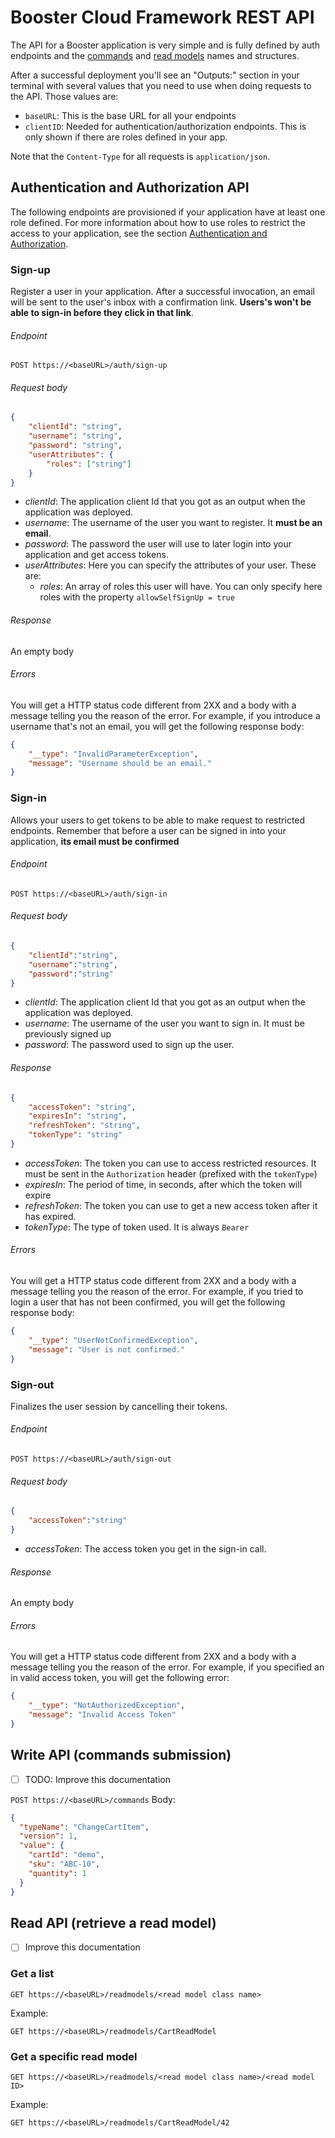 # Booster Cloud Framework REST API

The API for a Booster application is very simple and is fully defined by auth endpoints and the [commands](_03commands.md)
and [read models](_06read-models.md) names and structures.

After a successful deployment you'll see an "Outputs:" section in your terminal with several values that you need to use
when doing requests to the API. Those values are:

- `baseURL`: This is the base URL for all your endpoints
- `clientID`: Needed for authentication/authorization endpoints. This is only shown if there are roles defined in your app.

Note that the `Content-Type` for all requests is `application/json`.

## Authentication and Authorization API

The following endpoints are provisioned if your application have at least one role defined. For more information about how
to use roles to restrict the access to your application, see the section [Authentication and Authorization](_07auth.md).

### Sign-up
Register a user in your application. After a successful invocation, an email will be sent to the user's inbox
with a confirmation link. **Users's won't be able to sign-in before they click in that link**.
###### Endpoint
```http request
POST https://<baseURL>/auth/sign-up
```
###### Request body
```json
{
	"clientId": "string",
	"username": "string",
	"password": "string",
	"userAttributes": {
   		"roles": ["string"]
	}
}
```
- _clientId_: The application client Id that you got as an output when the application was deployed.
- _username_: The username of the user you want to register. It **must be an email**.
- _password_: The password the user will use to later login into your application and get access tokens.
- _userAttributes_: Here you can specify the attributes of your user. These are:
    - _roles_: An array of roles this user will have. You can only specify here roles with the property `allowSelfSignUp = true`

###### Response
An empty body

###### Errors
You will get a HTTP status code different from 2XX and a body with a message telling you the reason of the error.
For example, if you introduce a username that's not an email, you will get the following response body:
```json
{
    "__type": "InvalidParameterException",
    "message": "Username should be an email."
}
```

### Sign-in
Allows your users to get tokens to be able to make request to restricted endpoints.
Remember that before a user can be signed in into your application, **its email must be confirmed**

###### Endpoint
```http request
POST https://<baseURL>/auth/sign-in
```
###### Request body
```json
{
	"clientId":"string",
	"username":"string",
	"password":"string"
}
```
- _clientId_: The application client Id that you got as an output when the application was deployed.
- _username_: The username of the user you want to sign in. It must be previously signed up
- _password_: The password used to sign up the user.

###### Response
```json
{
    "accessToken": "string",
    "expiresIn": "string",
    "refreshToken": "string",
    "tokenType": "string"
}
```
- _accessToken_: The token you can use to access restricted resources. It must be sent in the `Authorization` header (prefixed with the `tokenType`)
- _expiresIn_: The period of time, in seconds, after which the token will expire
- _refreshToken_: The token you can use to get a new access token after it has expired.
- _tokenType_: The type of token used. It is always `Bearer`
###### Errors
You will get a HTTP status code different from 2XX and a body with a message telling you the reason of the error.
For example, if you tried to login a user that has not been confirmed, you will get the following response body:
```json
{
    "__type": "UserNotConfirmedException",
    "message": "User is not confirmed."
}
```
### Sign-out
Finalizes the user session by cancelling their tokens.

###### Endpoint
```http request
POST https://<baseURL>/auth/sign-out
```
###### Request body
```json
{
	"accessToken":"string"
}
```
- _accessToken_: The access token you get in the sign-in call.

###### Response
An empty body
###### Errors
You will get a HTTP status code different from 2XX and a body with a message telling you the reason of the error.
For example, if you specified an in valid access token, you will get the following error:
```json
{
    "__type": "NotAuthorizedException",
    "message": "Invalid Access Token"
}
```

## Write API (commands submission)

- [ ] TODO: Improve this documentation

`POST https://<baseURL>/commands`
Body:
```json
{
  "typeName": "ChangeCartItem",
  "version": 1,
  "value": {
    "cartId": "demo",
    "sku": "ABC-10",
    "quantity": 1
  }
}
```

## Read API (retrieve a read model)

- [ ] Improve this documentation

### Get a list

`GET https://<baseURL>/readmodels/<read model class name>`

Example:

`GET https://<baseURL>/readmodels/CartReadModel`

### Get a specific read model

`GET https://<baseURL>/readmodels/<read model class name>/<read model ID>`

Example:

`GET https://<baseURL>/readmodels/CartReadModel/42`